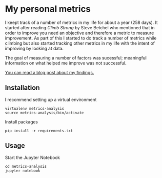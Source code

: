 # My personal metrics

I keept track of a number of metrics in my life for about a year (258 days). It started after reading *Climb Strong* by Steve Betchel who mentioned that in order to improve you need an objective and therefore a metric to measure improvement. As part of this I started to do track a number of metrics while climbing but also started tracking other metrics in my life with the intent of improving by looking at data.

The goal of measuring a number of factors was sucessful; meaningful information on what helped me improve was not successful.

[You can read a blog post about my findings.](www.graysonricketts.com/post/personal-metrics)

## Installation
I recommend setting up a virtual environment
```(bash)
virtualenv metrics-analysis
source metrics-analysis/bin/activate
```

Install packages
```(bash)
pip install -r requirements.txt
```

## Usage
Start the Jupyter Notebook
```(bash)
cd metrics-analysis
jupyter notebook
```
